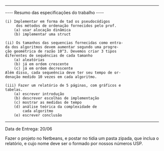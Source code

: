 -----------------------------------------------
---- Resumo das especificações do trabalho ----
	
	(i) Implementar em forma de tad os pseudocódigos
     	 dos métodos de ordenação fornecidos pelo prof.
		(a) usar alocação dinâmica
		(b) implementar uma struct
	
	(ii) Os tamanhos das sequencias fornecidas como entra-
	da dos algoritmos devem aumentar segundo uma progre-
	ção geométrica de razão 10^3. Devemos criar 3 tipos 
	diferentes de sequências de cada tamanho 
		(a) aleatórias 
		(b) já em ordem crescente
		(c) já em ordem decrescente
	Além disso, cada sequeência deve ter seu tempo de or-
	denação medido 10 vezes em cada algoritmo.

	(iii) Fazer um relatório de 5 páginas, com gráficos e
	tabelas. 
		(a) escrever introdução
		(b) descrever escolhas de implementação
		(c) mostrar as medidas de tempo
		(d) análise teórica da complexidade de 
		    cada algoritmo
		(e) escrever conclusão

----------------------------------------------
Data de Entrega: 20/06

Fazer o projeto no Netbeans, e postar no tidia um pasta zipada, que inclua o relatório, e cujo nome deve ser o formado por nossos números USP.
